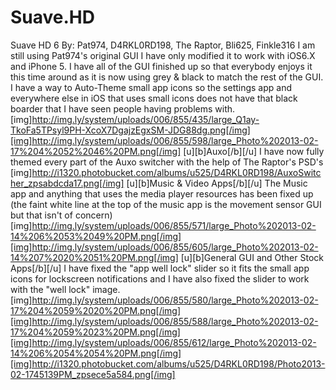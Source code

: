 Suave.HD
========

Suave HD 6 By: Pat974, D4RKL0RD198, The Raptor, Bli625, Finkle316
I am still using Pat974's original GUI I have only modified it to work with iOS6.X and iPhone 5. I have all of the GUI finished up so that everybody enjoys it this time around as it is now using grey & black to match the rest of the GUI. I have a way to Auto-Theme small app icons so the settings app and everywhere else in iOS that uses small icons does not have that black boarder that I have seen people having problems with. 
[img]http://img.ly/system/uploads/006/855/435/large_Q1ay-TkoFa5TPsyl9PH-XcoX7DgajzEgxSM-JDG88dg.png[/img][img]http://img.ly/system/uploads/006/855/598/large_Photo%202013-02-17%204%2052%2046%20PM.png[/img]
[u][b]Auxo[/b][/u]
I have now fully themed every part of the Auxo switcher with the help of The Raptor's PSD's
[img]http://i1320.photobucket.com/albums/u525/D4RKL0RD198/AuxoSwitcher_zpsabdcda17.png[/img]
[u][b]Music & Video Apps[/b][/u]
The Music app and anything that uses the media player resources has been fixed up (the faint white line at the top of the music app is the movement sensor GUI but that isn't of concern)
[img]http://img.ly/system/uploads/006/855/571/large_Photo%202013-02-14%206%2053%2049%20PM.png[/img][img]http://img.ly/system/uploads/006/855/605/large_Photo%202013-02-14%207%2020%2051%20PM.png[/img]
[u][b]General GUI and Other Stock Apps[/b][/u]
I have fixed the "app well lock" slider so it fits the small app icons for lockscreen notifications and I have also fixed the slider to work with the "well lock" image.
[img]http://img.ly/system/uploads/006/855/580/large_Photo%202013-02-17%204%2059%2020%20PM.png[/img][img]http://img.ly/system/uploads/006/855/588/large_Photo%202013-02-17%204%2059%2023%20PM.png[/img][img]http://img.ly/system/uploads/006/855/612/large_Photo%202013-02-14%206%2054%2054%20PM.png[/img][img]http://i1320.photobucket.com/albums/u525/D4RKL0RD198/Photo2013-02-1745139PM_zpsece5a584.png[/img]
